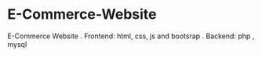 # E-Commerce-Website
E-Commerce Website . Frontend: html, css, js and bootsrap .  Backend: php , mysql
